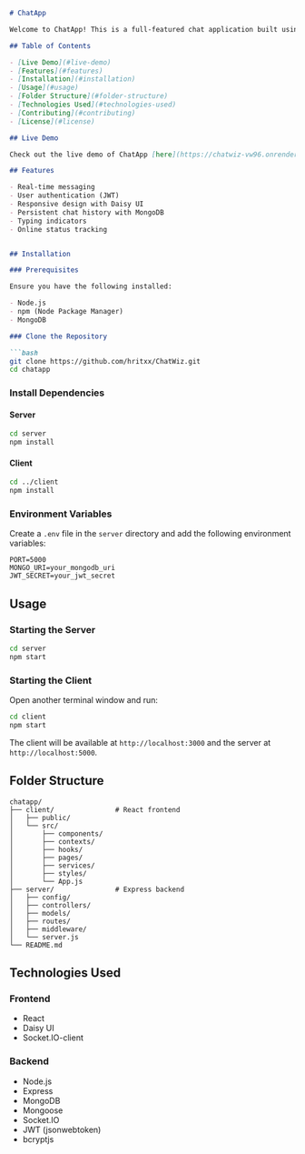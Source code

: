 

```markdown
# ChatApp

Welcome to ChatApp! This is a full-featured chat application built using modern web technologies. It leverages React for the frontend, Daisy UI for styling, Socket.IO for real-time communication, MongoDB for database management, Express for the backend server, and JWT for authentication.

## Table of Contents

- [Live Demo](#live-demo)
- [Features](#features)
- [Installation](#installation)
- [Usage](#usage)
- [Folder Structure](#folder-structure)
- [Technologies Used](#technologies-used)
- [Contributing](#contributing)
- [License](#license)

## Live Demo

Check out the live demo of ChatApp [here](https://chatwiz-vw96.onrender.com/).

## Features

- Real-time messaging
- User authentication (JWT)
- Responsive design with Daisy UI
- Persistent chat history with MongoDB
- Typing indicators
- Online status tracking


## Installation

### Prerequisites

Ensure you have the following installed:

- Node.js
- npm (Node Package Manager)
- MongoDB

### Clone the Repository

```bash
git clone https://github.com/hritxx/ChatWiz.git
cd chatapp
```

### Install Dependencies

#### Server

```bash
cd server
npm install
```

#### Client

```bash
cd ../client
npm install
```

### Environment Variables

Create a `.env` file in the `server` directory and add the following environment variables:

```
PORT=5000
MONGO_URI=your_mongodb_uri
JWT_SECRET=your_jwt_secret
```

## Usage

### Starting the Server

```bash
cd server
npm start
```

### Starting the Client

Open another terminal window and run:

```bash
cd client
npm start
```

The client will be available at `http://localhost:3000` and the server at `http://localhost:5000`.

## Folder Structure

```
chatapp/
├── client/               # React frontend
│   ├── public/
│   └── src/
│       ├── components/
│       ├── contexts/
│       ├── hooks/
│       ├── pages/
│       ├── services/
│       ├── styles/
│       └── App.js
├── server/               # Express backend
│   ├── config/
│   ├── controllers/
│   ├── models/
│   ├── routes/
│   ├── middleware/
│   └── server.js
└── README.md
```

## Technologies Used

### Frontend

- React
- Daisy UI
- Socket.IO-client

### Backend

- Node.js
- Express
- MongoDB
- Mongoose
- Socket.IO
- JWT (jsonwebtoken)
- bcryptjs


